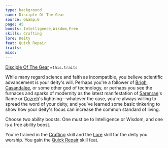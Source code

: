 ```yaml
---
type: background
name: Disciple Of The Gear 
source: G&amp;G
page: 45
boosts: Intelligence,Wisdom,Free
skills: Crafting
lore: Deity
feat: Quick Repair
traits: 
misc: 
---
```


[Disciple Of The Gear](###%20Disciple%20Of%20The%20Gear)
`=this.traits`


While many regard science and faith as incompatible, you believe scientific advancement is your deity's will. Perhaps you're a follower of [Brigh](Brigh), [Casandalee](Casandalee), or some other god of technology, or perhaps you see the furnaces and sparks of modernity as the latest manifestation of [Sarenrae](Sarenrae)'s flame or [Gozreh](Gozreh)'s lightning—whatever the case, you're always willing to spread the word of your deity, and you've learned some basic tinkering to show how your deity's focus can increase the common standard of living.

Choose two ability boosts. One must be to Intelligence or Wisdom, and one is a free ability boost.

You're trained in the [Crafting](Crafting) skill and the [Lore](Lore) skill for the deity you worship. You gain the [Quick Repair](Quick%20Repair) skill feat.

